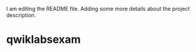 I am editing the README file. Adding some more details about the project description.

# qwiklabsexam
